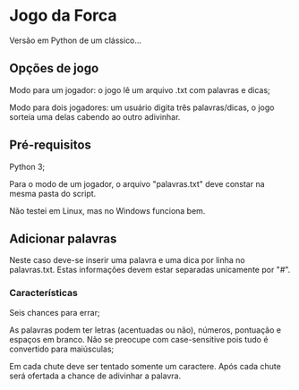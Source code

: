 # Jogo da Forca
Versão em Python de um clássico...

## Opções de jogo
Modo para um jogador: o jogo lê um arquivo .txt com palavras e dicas;

Modo para dois jogadores: um usuário digita três palavras/dicas, o jogo sorteia uma delas cabendo ao outro adivinhar.

## Pré-requisitos
Python 3;

Para o modo de um jogador, o arquivo "palavras.txt" deve constar na mesma pasta do script.

Não testei em Linux, mas no Windows funciona bem.

## Adicionar palavras
Neste caso deve-se inserir uma palavra e uma dica por linha no palavras.txt. Estas informações devem estar separadas unicamente por "#".

### Características
Seis chances para errar;

As palavras podem ter letras (acentuadas ou não), números, pontuação e espaços em branco. Não se preocupe com case-sensitive pois tudo é convertido para maiúsculas;

Em cada chute deve ser tentado somente um caractere. Após cada chute será ofertada a chance de adivinhar a palavra.
